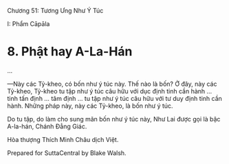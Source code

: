  

Chương 51: Tương Ưng Như Ý Túc

I: Phẩm Cāpāla

# 8\. Phật hay A-La-Hán

…

—Này các Tỷ-kheo, có bốn như ý túc này. Thế nào là bốn? Ở đây, này các Tỷ-kheo, Tỷ-kheo tu tập như ý túc câu hữu với dục định tinh cần hành … tinh tấn định … tâm định … tu tập như ý túc câu hữu với tư duy định tinh cần hành. Những pháp này, này các Tỷ-kheo, là bốn như ý túc.

Do tu tập, do làm cho sung mãn bốn như ý túc này, Như Lai được gọi là bậc A-la-hán, Chánh Ðẳng Giác.

Hòa thượng Thích Minh Châu dịch Việt.

Prepared for SuttaCentral by Blake Walsh.